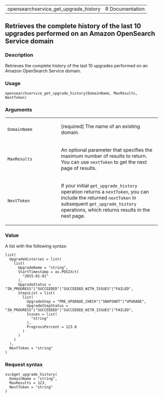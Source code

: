 <table style="width: 100%;">
<tbody>
<tr class="odd">
<td>opensearchservice_get_upgrade_history</td>
<td style="text-align: right;">R Documentation</td>
</tr>
</tbody>
</table>

## Retrieves the complete history of the last 10 upgrades performed on an Amazon OpenSearch Service domain

### Description

Retrieves the complete history of the last 10 upgrades performed on an
Amazon OpenSearch Service domain.

### Usage

    opensearchservice_get_upgrade_history(DomainName, MaxResults, NextToken)

### Arguments

<table>
<colgroup>
<col style="width: 35%" />
<col style="width: 65%" />
</colgroup>
<tbody>
<tr class="odd">
<td><code
id="opensearchservice_get_upgrade_history_:_DomainName">DomainName</code></td>
<td><p>[required] The name of an existing domain.</p></td>
</tr>
<tr class="even">
<td><code
id="opensearchservice_get_upgrade_history_:_MaxResults">MaxResults</code></td>
<td><p>An optional parameter that specifies the maximum number of
results to return. You can use <code>nextToken</code> to get the next
page of results.</p></td>
</tr>
<tr class="odd">
<td><code
id="opensearchservice_get_upgrade_history_:_NextToken">NextToken</code></td>
<td><p>If your initial <code>get_upgrade_history</code> operation
returns a <code>nextToken</code>, you can include the returned
<code>nextToken</code> in subsequent <code>get_upgrade_history</code>
operations, which returns results in the next page.</p></td>
</tr>
</tbody>
</table>

### Value

A list with the following syntax:

    list(
      UpgradeHistories = list(
        list(
          UpgradeName = "string",
          StartTimestamp = as.POSIXct(
            "2015-01-01"
          ),
          UpgradeStatus = "IN_PROGRESS"|"SUCCEEDED"|"SUCCEEDED_WITH_ISSUES"|"FAILED",
          StepsList = list(
            list(
              UpgradeStep = "PRE_UPGRADE_CHECK"|"SNAPSHOT"|"UPGRADE",
              UpgradeStepStatus = "IN_PROGRESS"|"SUCCEEDED"|"SUCCEEDED_WITH_ISSUES"|"FAILED",
              Issues = list(
                "string"
              ),
              ProgressPercent = 123.0
            )
          )
        )
      ),
      NextToken = "string"
    )

### Request syntax

    svc$get_upgrade_history(
      DomainName = "string",
      MaxResults = 123,
      NextToken = "string"
    )
